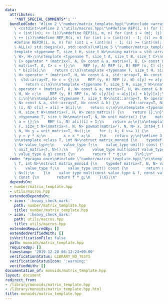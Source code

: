 ```yaml
---
data:
  attributes:
    '*NOT_SPECIAL_COMMENTS*': ''
  bundledCode: "#line 2 \"number/matrix_template.hpp\"\n#include <array>\n#include\
    \ <cstdint>\n#line 2 \"utils/macros.hpp\"\n#define REP(i, n) for (int i = 0; (i)\
    \ < (int)(n); ++ (i))\n#define REP3(i, m, n) for (int i = (m); (i) < (int)(n);\
    \ ++ (i))\n#define REP_R(i, n) for (int i = (int)(n) - 1; (i) >= 0; -- (i))\n\
    #define REP3R(i, m, n) for (int i = (int)(n) - 1; (i) >= (int)(m); -- (i))\n#define\
    \ ALL(x) std::begin(x), std::end(x)\n#line 5 \"number/matrix_template.hpp\"\n\n\
    template <typename T, size_t H, size_t W>\nusing matrix = std::array<std::array<T,\
    \ W>, H>;\n\ntemplate <typename T, size_t A, size_t B, size_t C>\nmatrix<T, A,\
    \ C> operator * (matrix<T, A, B> const & a, matrix<T, B, C> const & b) {\n   \
    \ matrix<T, A, C> c = {};\n    REP (y, A) REP (z, B) REP (x, C) c[y][x] += a[y][z]\
    \ * b[z][x];\n    return c;\n}\ntemplate <typename T, size_t H, size_t W>\nstd::array<T,\
    \ H> operator * (matrix<T, H, W> const & a, std::array<T, W> const & b) {\n  \
    \  std::array<T, H> c = {};\n    REP (y, H) REP (z, W) c[y] += a[y][z] * b[z];\n\
    \    return c;\n}\n\ntemplate <typename T, size_t H, size_t W>\nmatrix<T, H, W>\
    \ operator + (matrix<T, H, W> const & a, matrix<T, H, W> const & b) {\n    matrix<T,\
    \ H, W> c;\n    REP (y, H) REP (x, W) c[y][x] = a[y][x] + b[y][x];\n    return\
    \ c;\n}\n\ntemplate <typename T, size_t N>\nstd::array<T, N> operator + (std::array<T,\
    \ N> const & a, std::array<T, N> const & b) {\n    std::array<T, N> c;\n    REP\
    \ (i, N) c[i] = a[i] + b[i];\n    return c;\n}\n\ntemplate <typename T, size_t\
    \ H, size_t W>\nmatrix<T, H, W> zero_matrix() {\n    return {};\n}\n\ntemplate\
    \ <typename T, size_t N>\nmatrix<T, N, N> unit_matrix() {\n    matrix<T, N, N>\
    \ a = {};\n    REP (i, N) a[i][i] = 1;\n    return a;\n}\n\ntemplate <typename\
    \ T, size_t N>\nmatrix<T, N, N> powmat(matrix<T, N, N> x, int64_t k) {\n    matrix<T,\
    \ N, N> y = unit_matrix<T, N>();\n    for (; k; k >>= 1) {\n        if (k & 1)\
    \ y = y * x;\n        x = x * x;\n    }\n    return y;\n}\n#line 3 \"monoids/matrix_template.hpp\"\
    \n\ntemplate <class T, int N>\nstruct matrix_monoid {\n    typedef matrix<T, N,\
    \ N> value_type;\n    value_type f;\n    value_type unit() const {\n        return\
    \ unit_matrix<T, N>();\n    }\n    value_type mult(const value_type & f, const\
    \ value_type & g) const {\n        return f * g;\n    }\n};\n"
  code: "#pragma once\n#include \"number/matrix_template.hpp\"\n\ntemplate <class\
    \ T, int N>\nstruct matrix_monoid {\n    typedef matrix<T, N, N> value_type;\n\
    \    value_type f;\n    value_type unit() const {\n        return unit_matrix<T,\
    \ N>();\n    }\n    value_type mult(const value_type & f, const value_type & g)\
    \ const {\n        return f * g;\n    }\n};\n"
  dependsOn:
  - number/matrix_template.hpp
  - utils/macros.hpp
  extendedDependsOn:
  - icon: ':heavy_check_mark:'
    path: number/matrix_template.hpp
    title: number/matrix_template.hpp
  - icon: ':heavy_check_mark:'
    path: utils/macros.hpp
    title: utils/macros.hpp
  extendedRequiredBy: []
  extendedVerifiedWith: []
  isVerificationFile: false
  path: monoids/matrix_template.hpp
  requiredBy: []
  timestamp: '2019-12-20 06:12:24+09:00'
  verificationStatus: LIBRARY_NO_TESTS
  verificationStatusIcon: ':warning:'
  verifiedWith: []
documentation_of: monoids/matrix_template.hpp
layout: document
redirect_from:
- /library/monoids/matrix_template.hpp
- /library/monoids/matrix_template.hpp.html
title: monoids/matrix_template.hpp
---
```

